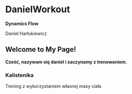 # DanielWorkout

**Dynamics Flow**

Daniel Harłukiewicz


## Welcome to My Page!

**Cześć, nazywam się daniel i zaczynamy z trenowaniem.**

### Kalistenika

Trening z wykorzystaniem własnej masy ciała


